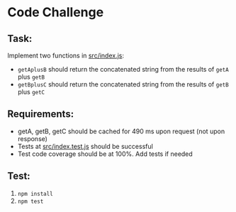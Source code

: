 # Code Challenge

## Task:

Implement two functions in [src/index.js](src/index.js):
- `getAplusB` should return the concatenated string from the results of `getA` plus `getB`
- `getBplusC` should return the concatenated string from the results of `getB` plus `getC`

## Requirements:

- getA, getB, getC should be cached for 490 ms upon request (not upon response)
- Tests at [src/index.test.js](src/index.test.js) should be successful
- Test code coverage should be at 100%. Add tests if needed

## Test:

1. `npm install`
2. `npm test`
